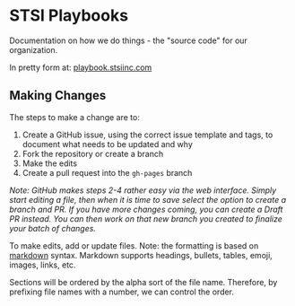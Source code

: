 # STSI Playbooks

Documentation on how we do things - the "source code" for our organization.

In pretty form at: [playbook.stsiinc.com](http://playbook.stsiinc.com/)

## Making Changes

The steps to make a change are to:

1. Create a GitHub issue, using the correct issue template and tags, to document what needs to be updated and why
2. Fork the repository or create a branch
3. Make the edits
4. Create a pull request into the `gh-pages` branch

_Note: GitHub makes steps 2-4 rather easy via the web interface. Simply start editing a file, then when it is time to save select the option to create a branch and PR. If you have more changes coming, you can create a Draft PR instead. You can then work on that new branch you created to finalize your batch of changes._

To make edits, add or update files. Note: the formatting is based on [markdown](https://github.com/adam-p/markdown-here/wiki/Markdown-Cheatsheet) syntax. Markdown supports headings, bullets, tables, emoji, images, links, etc. 

Sections will be ordered by the alpha sort of the file name. Therefore, by prefixing file names with a number, we can control the order.

